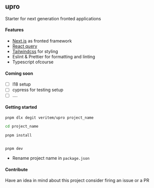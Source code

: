 ## upro

Starter for next generation fronted applications

#### Features

-   [Next.js](https://github.com/vercel/next.js/) as fronted framework
-   [React query](https://github.com/tannerlinsley/react-query)
-   [Tailwindcss](https://github.com/tailwindlabs/tailwindcss) for styling
-   Eslint & Prettier for formatting and linting
-   Typescript ofcourse

#### Coming soon

-   [ ] I18 setup
-   [ ] cypress for testing setup
-   [ ] ....

#### Getting started

```bash
pnpm dlx degit veritem/upro project_name

cd project_name
```

```bash
pnpm install


pnpm dev
```

- Rename project name in `package.json` 



#### Contribute

Have an idea in mind about this project consider firing an issue or a PR
